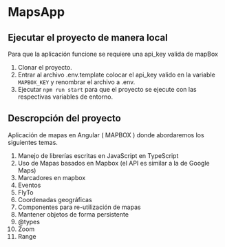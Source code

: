 # MapsApp

## Ejecutar el proyecto de manera local

Para que la aplicación funcione se requiere una api_key valida de mapBox

1. Clonar el proyecto. 
2. Entrar al archivo .env.template colocar el api_key valido en la variable ```MAPBOX_KEY``` y renombrar el archivo a .env.
3. Ejecutar ```npm run start``` para que el proyecto se ejecute con las respectivas variables de entorno.


## Descropción del proyecto

Aplicación de mapas en Angular ( MAPBOX ) donde abordaremos los siguientes temas.

1. Manejo de librerías escritas en JavaScript en TypeScript
2. Uso de Mapas basados en Mapbox (el API es similar a la de Google Maps)
3. Marcadores en mapbox
4. Eventos
5. FlyTo
6. Coordenadas geográficas
7. Componentes para re-utilización de mapas
8. Mantener objetos de forma persistente
9. @types
10. Zoom
11. Range






